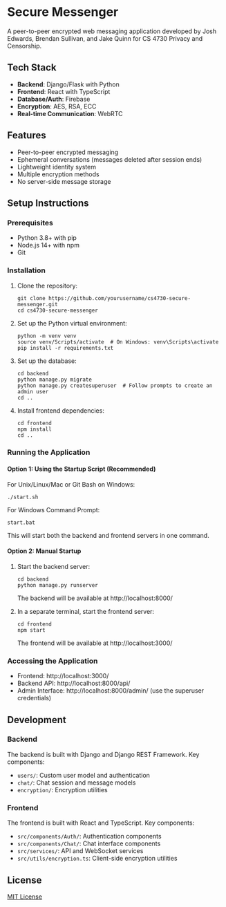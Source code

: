 # Secure Messenger

A peer-to-peer encrypted web messaging application developed by Josh Edwards, Brendan Sullivan, and Jake Quinn for CS 4730 Privacy and Censorship.

## Tech Stack

- **Backend**: Django/Flask with Python
- **Frontend**: React with TypeScript
- **Database/Auth**: Firebase
- **Encryption**: AES, RSA, ECC
- **Real-time Communication**: WebRTC

## Features

- Peer-to-peer encrypted messaging
- Ephemeral conversations (messages deleted after session ends)
- Lightweight identity system
- Multiple encryption methods
- No server-side message storage

## Setup Instructions

### Prerequisites

- Python 3.8+ with pip
- Node.js 14+ with npm
- Git

### Installation

1. Clone the repository:
   ```
   git clone https://github.com/yourusername/cs4730-secure-messenger.git
   cd cs4730-secure-messenger
   ```

2. Set up the Python virtual environment:
   ```
   python -m venv venv
   source venv/Scripts/activate  # On Windows: venv\Scripts\activate
   pip install -r requirements.txt
   ```

3. Set up the database:
   ```
   cd backend
   python manage.py migrate
   python manage.py createsuperuser  # Follow prompts to create an admin user
   cd ..
   ```

4. Install frontend dependencies:
   ```
   cd frontend
   npm install
   cd ..
   ```

### Running the Application

#### Option 1: Using the Startup Script (Recommended)

For Unix/Linux/Mac or Git Bash on Windows:
```
./start.sh
```

For Windows Command Prompt:
```
start.bat
```

This will start both the backend and frontend servers in one command.

#### Option 2: Manual Startup

1. Start the backend server:
   ```
   cd backend
   python manage.py runserver
   ```
   The backend will be available at http://localhost:8000/

2. In a separate terminal, start the frontend server:
   ```
   cd frontend
   npm start
   ```
   The frontend will be available at http://localhost:3000/

### Accessing the Application

- Frontend: http://localhost:3000/
- Backend API: http://localhost:8000/api/
- Admin Interface: http://localhost:8000/admin/ (use the superuser credentials)

## Development

### Backend

The backend is built with Django and Django REST Framework. Key components:

- `users/`: Custom user model and authentication
- `chat/`: Chat session and message models
- `encryption/`: Encryption utilities

### Frontend

The frontend is built with React and TypeScript. Key components:

- `src/components/Auth/`: Authentication components
- `src/components/Chat/`: Chat interface components
- `src/services/`: API and WebSocket services
- `src/utils/encryption.ts`: Client-side encryption utilities

## License

[MIT License](LICENSE)
